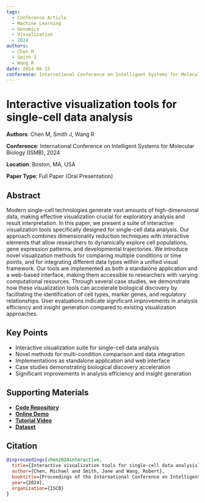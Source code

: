 ```yaml
---
tags:
  - Conference Article
  - Machine Learning
  - Genomics
  - Visualization
  - 2024
authors:
  - Chen M
  - Smith J
  - Wang R
date: 2024-06-15
conference: International Conference on Intelligent Systems for Molecular Biology (ISMB)
---
```


# Interactive visualization tools for single-cell data analysis

**Authors**: Chen M, Smith J, Wang R

**Conference**: International Conference on Intelligent Systems for Molecular Biology (ISMB), 2024

**Location**: Boston, MA, USA

**Paper Type**: Full Paper (Oral Presentation)

## Abstract

Modern single-cell technologies generate vast amounts of high-dimensional data, making effective visualization crucial for exploratory analysis and result interpretation. In this paper, we present a suite of interactive visualization tools specifically designed for single-cell data analysis. Our approach combines dimensionality reduction techniques with interactive elements that allow researchers to dynamically explore cell populations, gene expression patterns, and developmental trajectories. We introduce novel visualization methods for comparing multiple conditions or time points, and for integrating different data types within a unified visual framework. Our tools are implemented as both a standalone application and a web-based interface, making them accessible to researchers with varying computational resources. Through several case studies, we demonstrate how these visualization tools can accelerate biological discovery by facilitating the identification of cell types, marker genes, and regulatory relationships. User evaluations indicate significant improvements in analysis efficiency and insight generation compared to existing visualization approaches.

## Key Points

- Interactive visualization suite for single-cell data analysis
- Novel methods for multi-condition comparison and data integration
- Implementations as standalone application and web interface
- Case studies demonstrating biological discovery acceleration
- Significant improvements in analysis efficiency and insight generation

## Supporting Materials

- [**Code Repository**](https://github.com/mathbiolab/scVisualization)
- [**Online Demo**](https://mathbiolab.github.io/scVisualization-demo/)
- [**Tutorial Video**](https://www.youtube.com/watch?v=example)
- [**Dataset**](https://zenodo.org/record/67890)

## Citation

```bibtex
@inproceedings{chen2024interactive,
  title={Interactive visualization tools for single-cell data analysis},
  author={Chen, Michael and Smith, Jane and Wang, Robert},
  booktitle={Proceedings of the International Conference on Intelligent Systems for Molecular Biology (ISMB)},
  year={2024},
  organization={ISCB}
}
```
